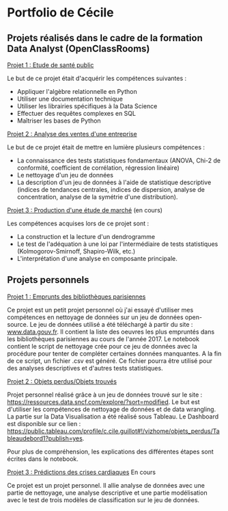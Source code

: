 # Portfolio de Cécile

## Projets réalisés dans le cadre de la formation Data Analyst (OpenClassRooms)

[Projet 1 : Etude de santé public](https://github.com/Sylvariane/La-faim-dans-le-monde)

Le but de ce projet était d'acquérir les compétences suivantes : 
- Appliquer l'algèbre relationnelle en Python
- Utiliser une documentation technique
- Utiliser les librairies spécifiques à la Data Science
- Effectuer des requêtes complexes en SQL
- Maîtriser les bases de Python

[Projet 2 : Analyse des ventes d'une entreprise](https://github.com/Sylvariane/Analyse-des-ventes-d-une-entreprise)

Le but de ce projet était de mettre en lumière plusieurs compétences :

- La connaissance des tests statistiques fondamentaux (ANOVA, Chi-2 de conformité, coefficient de corrélation, régression linéaire)
- Le nettoyage d'un jeu de données
- La description d'un jeu de données à l'aide de statistique descriptive (indices de tendances centrales, indices de dispersion, analyse de concentration, analyse de la symétrie d'une distribution).


[Projet 3 : Production d'une étude de marché](https://github.com/Sylvariane/production_etude_de_marche)
(en cours)

Les compétences acquises lors de ce projet sont :

- La construction et la lecture d'un dendrogramme
- Le test de l'adéquation à une loi par l'intermédiaire de tests statistiques (Kolmogorov-Smirnoff, Shapiro-Wilk, etc.)
- L'interprétation d'une analyse en composante principale.

## Projets personnels

[Projet 1 : Emprunts des bibliothèques parisiennes](https://github.com/Sylvariane/Nettoyage-emprunt-bibliotheque)

Ce projet est un petit projet personnel où j'ai essayé d'utiliser mes compétences en nettoyage de données sur un jeu de données open-source. Le jeu de données utilisé a été téléchargé à partir du site : www.data.gouv.fr. Il contient la liste des oeuvres les plus empruntés dans les bibliothèques parisiennes au cours de l'année 2017.
Le notebook contient le script de nettoyage crée pour ce jeu de données avec la procédure pour tenter de compléter certaines données manquantes. A la fin de ce script, un fichier .csv est généré. Ce fichier pourra être utilisé pour des analyses descriptives et d'autres tests statistiques.

[Projet 2 : Objets perdus/Objets trouvés](https://github.com/Sylvariane/objets_trouves_sncf)

Projet personnel réalisé grâce à un jeu de données trouvé sur le site : https://ressources.data.sncf.com/explore/?sort=modified. Le but est d'utiliser les compétences de nettoyage de données et de data wrangling. La partie sur la Data Visualisation a été réalisé sous Tableau. Le Dashboard est disponible sur ce lien : https://public.tableau.com/profile/c.cile.guillot#!/vizhome/objets_perdus/Tableaudebord1?publish=yes.

Pour plus de compréhension, les explications des différentes étapes sont écrites dans le notebook. 

[Projet 3 : Prédictions des crises cardiaques]('https://github.com/Sylvariane/Prediction_crise_cardiaque')
En cours

Ce projet est un projet personnel. Il allie analyse de données avec une partie de nettoyage, une analyse descriptive et une partie modélisation avec le test de trois modèles de classification sur le jeu de données.

